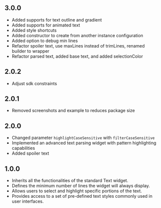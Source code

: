 ## 3.0.0

* Added supports for text outline and gradient
* Added supports for animated text
* Added style shortcuts
* Added constructor to create from another instance configuration
* Added option to debug min lines
* Refactor spoiler text, use maxLines instead of trimLines, renamed builder to wrapper
* Refactor parsed text, added base text, and added selectionColor

## 2.0.2

* Adjust sdk constraints

## 2.0.1

* Removed screenshots and example to reduces package size

## 2.0.0

* Changed parameter `highlightCaseSensitive` with `filterCaseSensitive`
* Implemented an advanced text parsing widget with pattern highlighting capabilities
* Added spoiler text

## 1.0.0

* Inherits all the functionalities of the standard Text widget.
* Defines the minimum number of lines the widget will always display.
* Allows users to select and highlight specific portions of the text.
* Provides access to a set of pre-defined text styles commonly used in user interfaces.

